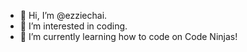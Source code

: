 - 👋 Hi, I’m @ezziechai.
- 👀 I’m interested in coding.
- 🌱 I’m currently learning how to code on Code Ninjas!

<!---
ezziechai/ezziechai is a ✨ special ✨ repository because its `README.md` (this file) appears on your GitHub profile.
You can click the Preview link to take a look at your changes.
--->
